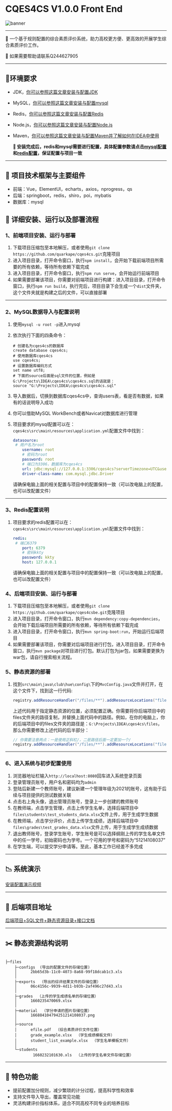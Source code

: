 # CQES4CS V1.0.0 Front End

![banner](https://user-images.githubusercontent.com/43498577/202853353-1f9b97ee-b7ac-4a55-9fc8-f5c2d2319953.png)

---

💼  一个基于规则配置的综合素质评价系统，助力高校更方便、更高效的开展学生综合素质评价工作。

:raised_hands: 如果需要帮助请联系Q244627905

---

## :notebook:环境要求

- JDK，[你可以参照这篇文章安装与配置JDK](https://www.runoob.com/java/java-environment-setup.html)

- MySQL，[你可以参照这篇文章安装与配置mysql](https://www.runoob.com/mysql/mysql-install.html)

- Redis，[你可以参照这篇文章安装与配置Redis](https://juejin.cn/post/7043684887773052965)

- Node.js，[你可以参照这篇文章安装与配置Node.js](https://www.runoob.com/nodejs/nodejs-install-setup.html)

- Maven，[你可以参照这篇文章安装与配置Maven并了解如何在IDEA中使用](https://blog.csdn.net/pan_junbiao/article/details/104264644)

  **:herb: 安装完成后，redis和mysql需要进行配置，具体配置参数请点击[mysql配置](#mysqlconf)和[redis配置](#redisconf)，保证配置与项目一致**

---

## :baguette_bread: 项目技术框架与主要组件

- 前端：Vue，ElementUI，echarts，axios，nprogress，qs
- 后端：springboot，redis，shiro，poi，mybatis
- 数据库：mysql

## :taco: 详细安装、运行以及部署流程

### 1、前端项目安装、运行与部署

1. 下载项目压缩包至本地解压，或者使用`git clone https://github.com/quarkape/cqes4cs.git`克隆项目
2. 进入项目目录，打开命令窗口，执行`npm install`，会开始下载前端项目所需要的所有依赖，等待所有依赖下载完成
3. 进入项目目录，打开命令窗口，执行`npm run serve`，会开始运行前端项目
4. 如果需要部署该项目，你需要对前端项目进行构建：进入项目目录，打开命令窗口，执行`npm run build`，执行完后，项目目录下会生成一个`dist`文件夹，这个文件夹就是构建之后的文件，可以直接部署

---

### <span id="mysqlconf">2、MySQL数据导入与配置说明</span>

1. 使用`mysql -u root -p`进入mysql

2. 依次执行下面的四条命令：

   ```mysql
   # 创建名为cqes4cs的数据库
   create database cqes4cs;
   # 使用数据库cqes4cs
   use cqes4cs;
   # 设置数据库编码方式
   set name utf8;
   # 下面的source后面是sql文件的位置，例如是G:\Projects\IDEA\cqes4cs\cqes4cs.sql的话就是：
   source "G:\Projects\IDEA\cqes4cs\cqes4cs.sql"
   ```

3. 导入数据后，切换到数据库cqes4cs中，查询users表，看是否有数据，如果有的话说明导入成功

4. 你可以借助MySQL WorkBench或者Navicat对数据库进行管理

5. 项目要求的mysql配置可以在：`cqes4cs\src\main\resources\application.yml`配置文件中找到：

   ```yaml
   datasource:
   	# 用户名为root
       username: root
       # 密码为root
       password: root
       # 端口为3306，数据库为cqes4cs
       url: jdbc:mysql://127.0.0.1:3306/cqes4cs?serverTimezone=UTC&useUnicode=true&characterEncoding=utf-8
       driver-class-name: com.mysql.jdbc.Driver
   ```

   请确保电脑上面的相关配置与项目中的配置保持一致（可以改电脑上的配置，也可以改配置文件）

---

### <span id="mysqlconf">3、Redis配置说明</span>

1. 项目要求的redis配置可以在：`cqes4cs\src\main\resources\application.yml`配置文件中找到：

   ```yaml
   redis:
   	# 端口6379
       port: 6379
       # 密码kkty
       password: kkty
       host: 127.0.0.1
   ```

   请确保电脑上面的相关配置与项目中的配置保持一致（可以改电脑上的配置，也可以改配置文件）

### 4、后端项目安装、运行与部署

1. 下载项目压缩包至本地解压，或者使用`git clone https://github.com/quarkape/cqes4csbe.git`克隆项目
2. 进入项目目录，打开命令窗口，执行`mvn dependency:copy-dependencies`，会开始下载后端项目所需要的所有依赖，等待所有依赖下载完成
3. 进入项目目录，打开命令窗口，执行`mvn spring-boot:run`，开始运行后端项目
4. 如果需要部署该项目，你需要对后端项目进行打包，进入项目目录，打开命令窗口，执行`mvn package`对项目进行打包。默认打包为jar包，如果需要更换为war包，请自行搜索相关流程。

### 5、静态资源的部署

1. 找到`src\main\java\club\hue\config\`下的`MvcConfig.java`文件并打开，在这个文件下，找到这一行代码:

   ```java
   registry.addResourceHandler("/files/**").addResourceLocations("file:G:/Projects/Materials/cqes4cs/files/");
   ```

   上述代码用于指定静态资源的位置，必须配置正确。你需要将你后端项目中的files文件夹的路径复制，并替换上面代码中的路径。例如，在你的电脑上，你的后端项目中的files文件夹的路径是：`G:\Projects\IDEA\cqes4cs\files`，那么你需要修改上述代码的后半部分：

   ```Java
   // 你需要注意两点：一是使用正斜杠/，二是路径后面一定要加一个/
   registry.addResourceHandler("/files/**").addResourceLocations("file:G:/Projects/IDEA/cqes4cs/files/");
   ```

---

### 6、进入系统与初步配置使用

1. 浏览器地址栏输入`http://localhost:8080`回车进入系统登录页面
2. 登录管理员账号，用户名和密码均为`admin`
3. 登陆后新建一个教师账号，建议新建一个管理年级为2021的账号，这有助于后续与项目提供的测试数据关联
4. 点击右上角头像，退出管理员账号，登录上一步创建的教师账号
5. 在教师端，点击学生管理，点击上传学生名单，选择后端项目中`files\students\test_students_data.xlsx`文件上传，用于生成学生数据
6. 在教师端，点击学分评价，点击上传学生成绩，选择后端项目中`files\grades\test_grades_data.xlsx`文件上传，用于生成学生成绩数据
7. 退出教师账号，登录学生账号，学生账号是可以选择纲刚上传的学生名单文件中的任一学号，初始密码也为学号。一个可用的学号和密码为“51214108037”
8. 在学生端，可以提交学分申请等。至此，基本工作已经差不多完成

---

## :chart_with_downwards_trend:  系统演示

[安装配置演示视频](https://www.bilibili.com/video/BV1KG4y1Z7Pd?share_source=copy_web)​

---

## :pushpin: ​后端项目地址

[后端项目+SQL文件+静态资源目录+接口文档](https://github.com/quarkape/cqes4csbe.git)

---

## ✂️  静态资源结构说明

```

├─files
    ├─configs  (导出的配置文件的存储位置)
    │      2bb65d3b-11c0-4073-8a68-99f18dcab1c3.xls
    │      
    ├─exports  （导出的综评结果文件的存储位置）
    │      06c4156c-9939-4d11-b93b-2af496c27d43.xls
    │      
    ├─grades  （上传的学生成绩名单的存储位置）
    │      1660235470069.xlsx
    │      
    ├─material  （学分申请的图片存储位置）
    │      166884104794251214108037.png
    │      
    ├─source
    │      efile.pdf  （综合素质评价文件位置）
    │      grade_example.xlsx  （学生成绩模板文件）
    │      student_list_example.xlsx  （学生名单模板文件）
    │      
    └─students
            1660232101630.xls  （上传的学生名单文件存储位置）
```

---

## :bow_and_arrow: 特色功能

- 提前配置加分规则，减少繁琐的计分过程，提高科学性和效率
- 支持文件导入导出，覆盖常见功能
- 灵活构建评价指标体系，适合不同高校不同专业的培养目标
